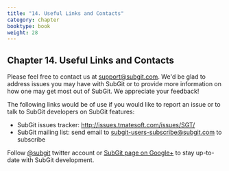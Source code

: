 ```yaml
---
title: "14. Useful Links and Contacts"
category: chapter
booktype: book
weight: 28
---
```

## Chapter 14. Useful Links and Contacts

Please feel free to contact us at <support@subgit.com>. We'd be glad to address issues you may have with SubGit or to provide more information on how one may get most out of SubGit. We appreciate your feedback!

The following links would be of use if you would like to report an issue or to talk to SubGit developers on SubGit features:

+ SubGit issues tracker: <http://issues.tmatesoft.com/issues/SGT/>
+ SubGit mailing list: send email to <subgit-users-subscribe@subgit.com> to subscribe

Follow [@subgit](https://twitter.com/subgit) twitter account or [SubGit page on Google+](https://plus.google.com/b/114128677298030695536/114128677298030695536/posts) to stay up-to-date with SubGit development.
